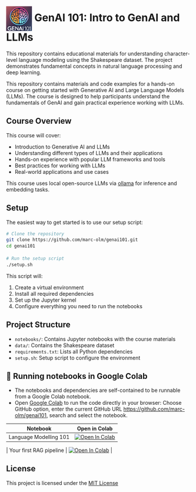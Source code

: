 #  <img src="docs/images/genai101-logo.png" alt="GenAI 101 Logo" width="70" align="center"/> GenAI 101: Intro to GenAI and LLMs

This repository contains educational materials for understanding character-level language modeling using the Shakespeare dataset. The project demonstrates fundamental concepts in natural language processing and deep learning.

This repository contains materials and code examples for a hands-on course on getting started with Generative AI and Large Language Models (LLMs). The course is designed to help participants understand the fundamentals of GenAI and gain practical experience working with LLMs.

## Course Overview

This course will cover:
- Introduction to Generative AI and LLMs
- Understanding different types of LLMs and their applications
- Hands-on experience with popular LLM frameworks and tools
- Best practices for working with LLMs
- Real-world applications and use cases

This course uses local open-source LLMs via [ollama](https://ollama.com/) for inference and embedding tasks.

## Setup

The easiest way to get started is to use our setup script:

```bash
# Clone the repository
git clone https://github.com/marc-olm/genai101.git
cd genai101

# Run the setup script
./setup.sh
```

This script will:
1. Create a virtual environment
2. Install all required dependencies
3. Set up the Jupyter kernel
4. Configure everything you need to run the notebooks

## Project Structure

- `notebooks/`: Contains Jupyter notebooks with the course materials
- `data/`: Contains the Shakespeare dataset
- `requirements.txt`: Lists all Python dependencies
- `setup.sh`: Setup script to configure the environment

## 📒 Running notebooks in Google Colab 
- The notebooks and dependencies are self-contained to be runnable from a Google Colab notebook. 
- Open [Google Colab](https://colab.research.google.com/) to run the code directly in your browser: Choose GitHub option, enter the current GitHub URL https://github.com/marc-olm/genai101, search and select the notebook. 


| Notebook | Open in Colab |
|----------|----------------|
| Language Modelling 101 | [![Open In Colab](https://colab.research.google.com/assets/colab-badge.svg)](https://colab.research.google.com/github/marc-olm/genai101/blob/main/notebooks/tokenization_and_embeddings.ipynb) |

| Your first RAG pipeline | [![Open In Colab](https://colab.research.google.com/assets/colab-badge.svg)](https://colab.research.google.com/github/marc-olm/genai101/blob/main/notebooks/rag_playground.ipynb) |


## License

This project is licensed under the [MIT License](license)
